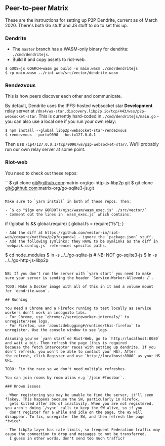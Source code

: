 ## Peer-to-peer Matrix

These are the instructions for setting up P2P Dendrite, current as of March 2020. There's both Go stuff and JS stuff to do to set this up.


### Dendrite

- The `master` branch has a WASM-only binary for dendrite: `./cmd/dendritejs`.
- Build it and copy assets to riot-web.
```
$ GOOS=js GOARCH=wasm go build -o main.wasm ./cmd/dendritejs
$ cp main.wasm ../riot-web/src/vector/dendrite.wasm
```

### Rendezvous

This is how peers discover each other and communicate.

By default, Dendrite uses the IPFS-hosted websocket star **Development** relay server at `/dns4/ws-star.discovery.libp2p.io/tcp/443/wss/p2p-websocket-star`.
This is currently hard-coded in `./cmd/dendritejs/main.go` - you can also use a local one if you run your own relay:

```
$ npm install --global libp2p-websocket-star-rendezvous
$ rendezvous --port=9090 --host=127.0.0.1
```

Then use `/ip4/127.0.0.1/tcp/9090/ws/p2p-websocket-star/`. We'll probably run our own relay server at some point.

### Riot-web

You need to check out these repos:

``
$ git clone git@github.com:matrix-org/go-http-js-libp2p.git
$ git clone git@github.com:matrix-org/go-sqlite3-js.git
```

Make sure to `yarn install` in both of these repos. Then:

- `$ cp "$(go env GOROOT)/misc/wasm/wasm_exec.js" ./src/vector/`
- Comment out the lines in `wasm_exec.js` which contains:
```
if (!global.fs && global.require) {
    global.fs = require("fs");
}
```
- Add the diff at https://github.com/vector-im/riot-web/compare/matthew/p2p?expand=1 - ignore the `package.json` stuff.
- Add the following symlinks: they HAVE to be symlinks as the diff in `webpack.config.js` references specific paths.
```
$ cd node_modules
$ ln -s ../../go-sqlite-js # NB: NOT go-sqlite3-js
$ ln -s ../../go-http-js-libp2p
```

NB: If you don't run the server with `yarn start` you need to make sure your server is sending the header `Service-Worker-Allowed: /`.

TODO: Make a Docker image with all of this in it and a volume mount for `dendrite.wasm`.

## Running

You need a Chrome and a Firefox running to test locally as service workers don't work in incognito tabs.
- For Chrome, use `chrome://serviceworker-internals/` to unregister/see logs.
- For Firefox, use `about:debugging#/runtime/this-firefox` to unregister. Use the console window to see logs.

Assuming you've `yarn start`ed Riot-Web, go to `http://localhost:8080` and wait a bit. Then refresh the page (this is required
because the fetch interceptor races with setting up dendrite. If you don't refresh, you won't be able to contact your HS). After
the refresh, click Register and use `http://localhost:8080` as your HS URL.

TODO: Fix the race so we don't need multiple refreshes.

You can join rooms by room alias e.g `/join #foo:bar`.

### Known issues

- When registering you may be unable to find the server, it'll seem flakey. This happens because the SW, particularly in Firefox,
  gets killed after 30s of inactivity. When you are not registered, you aren't doing `/sync` calls to keep the SW alive, so if you
  don't register for a while and idle on the page, the HS will disappear. To fix, unregister the SW, and then refresh the page *twice*.

- The libp2p layer has rate limits, so frequent Federation traffic may cause the connection to drop and messages to not be transferred.
  I guess in other words, don't send too much traffic?

